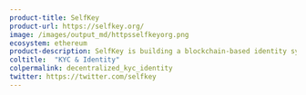```yaml
---
product-title: SelfKey
product-url: https://selfkey.org/
image: /images/output_md/httpsselfkeyorg.png
ecosystem: ethereum
product-description: SelfKey is building a blockchain-based identity system that allows identity owners to truly own, control and manage their digital identity.
coltitle:  "KYC & Identity"
colpermalink: decentralized_kyc_identity
twitter: https://twitter.com/selfkey
---
```

